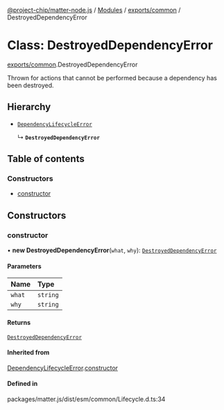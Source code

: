 [@project-chip/matter-node.js](../README.md) / [Modules](../modules.md) / [exports/common](../modules/exports_common.md) / DestroyedDependencyError

# Class: DestroyedDependencyError

[exports/common](../modules/exports_common.md).DestroyedDependencyError

Thrown for actions that cannot be performed because a dependency has been destroyed.

## Hierarchy

- [`DependencyLifecycleError`](exports_common.DependencyLifecycleError.md)

  ↳ **`DestroyedDependencyError`**

## Table of contents

### Constructors

- [constructor](exports_common.DestroyedDependencyError.md#constructor)

## Constructors

### constructor

• **new DestroyedDependencyError**(`what`, `why`): [`DestroyedDependencyError`](exports_common.DestroyedDependencyError.md)

#### Parameters

| Name | Type |
| :------ | :------ |
| `what` | `string` |
| `why` | `string` |

#### Returns

[`DestroyedDependencyError`](exports_common.DestroyedDependencyError.md)

#### Inherited from

[DependencyLifecycleError](exports_common.DependencyLifecycleError.md).[constructor](exports_common.DependencyLifecycleError.md#constructor)

#### Defined in

packages/matter.js/dist/esm/common/Lifecycle.d.ts:34
